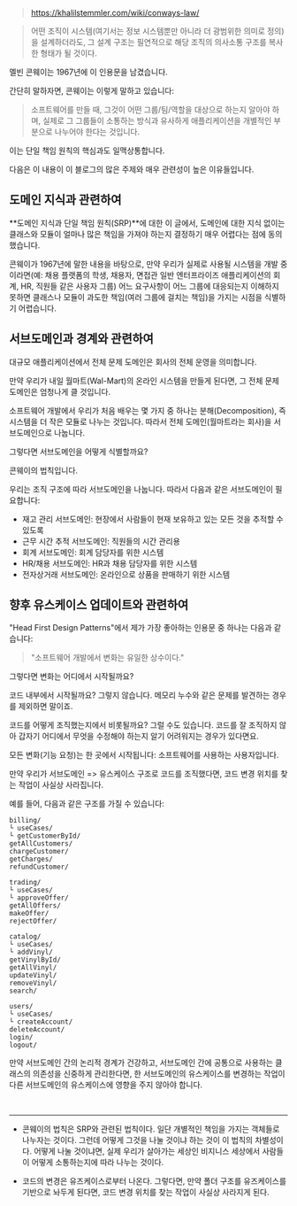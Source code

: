 > https://khalilstemmler.com/wiki/conways-law/

> 어떤 조직이 시스템(여기서는 정보 시스템뿐만 아니라 더 광범위한 의미로 정의)을 설계하더라도, 그 설계 구조는 필연적으로 해당 조직의 의사소통 구조를 복사한 형태가 될 것이다.

멜빈 콘웨이는 1967년에 이 인용문을 남겼습니다.

간단히 말하자면, 콘웨이는 이렇게 말하고 있습니다:

> 소프트웨어를 만들 때, 그것이 어떤 그룹/팀/역할을 대상으로 하는지 알아야 하며, 실제로 그 그룹들이 소통하는 방식과 유사하게 애플리케이션을 개별적인 부분으로 나누어야 한다는 것입니다.

이는 단일 책임 원칙의 핵심과도 일맥상통합니다.

다음은 이 내용이 이 블로그의 많은 주제와 매우 관련성이 높은 이유들입니다.

## 도메인 지식과 관련하여

**도메인 지식과 단일 책임 원칙(SRP)**에 대한 이 글에서, 도메인에 대한 지식 없이는 클래스와 모듈이 얼마나 많은 책임을 가져야 하는지 결정하기 매우 어렵다는 점에 동의했습니다.

콘웨이가 1967년에 말한 내용을 바탕으로, 만약 우리가 실제로 사용될 시스템을 개발 중이라면(예:
채용 플랫폼의 학생, 채용자, 면접관
일반 엔터프라이즈 애플리케이션의 회계, HR, 직원들
같은 사용자 그룹) 어느 요구사항이 어느 그룹에 대응되는지 이해하지 못하면 클래스나 모듈이 과도한 책임(여러 그룹에 걸치는 책임)을 가지는 시점을 식별하기 어렵습니다.

## 서브도메인과 경계와 관련하여

대규모 애플리케이션에서 전체 문제 도메인은 회사의 전체 운영을 의미합니다.

만약 우리가 내일 월마트(Wal-Mart)의 온라인 시스템을 만들게 된다면, 그 전체 문제 도메인은 엄청나게 클 것입니다.

소프트웨어 개발에서 우리가 처음 배우는 몇 가지 중 하나는 분해(Decomposition), 즉 시스템을 더 작은 모듈로 나누는 것입니다. 따라서 전체 도메인(월마트라는 회사)을 서브도메인으로 나눕니다.

그렇다면 서브도메인을 어떻게 식별할까요?

콘웨이의 법칙입니다.

우리는 조직 구조에 따라 서브도메인을 나눕니다. 따라서 다음과 같은 서브도메인이 필요합니다:

- 재고 관리 서브도메인: 현장에서 사람들이 현재 보유하고 있는 모든 것을 추적할 수 있도록
- 근무 시간 추적 서브도메인: 직원들의 시간 관리용
- 회계 서브도메인: 회계 담당자를 위한 시스템
- HR/채용 서브도메인: HR과 채용 담당자를 위한 시스템
- 전자상거래 서브도메인: 온라인으로 상품을 판매하기 위한 시스템

## 향후 유스케이스 업데이트와 관련하여

"Head First Design Patterns"에서 제가 가장 좋아하는 인용문 중 하나는 다음과 같습니다:

> "소프트웨어 개발에서 변화는 유일한 상수이다."

그렇다면 변화는 어디에서 시작될까요?

코드 내부에서 시작될까요? 그렇지 않습니다. 메모리 누수와 같은 문제를 발견하는 경우를 제외하면 말이죠.

코드를 어떻게 조직했는지에서 비롯될까요? 그럴 수도 있습니다. 코드를 잘 조직하지 않아 갑자기 어디에서 무엇을 수정해야 하는지 알기 어려워지는 경우가 있다면요.

모든 변화(기능 요청)는 한 곳에서 시작됩니다: 소프트웨어를 사용하는 사용자입니다.

만약 우리가 서브도메인 => 유스케이스 구조로 코드를 조직했다면, 코드 변경 위치를 찾는 작업이 사실상 사라집니다.

예를 들어, 다음과 같은 구조를 가질 수 있습니다:

```plaintext
billing/
└ useCases/
└ getCustomerById/
getAllCustomers/
chargeCustomer/
getCharges/
refundCustomer/

trading/
└ useCases/
└ approveOffer/
getAllOffers/
makeOffer/
rejectOffer/

catalog/
└ useCases/
└ addVinyl/
getVinylById/
getAllVinyl/
updateVinyl/
removeVinyl/
search/

users/
└ useCases/
└ createAccount/
deleteAccount/
login/
logout/
```

만약 서브도메인 간의 논리적 경계가 건강하고, 서브도메인 간에 공통으로 사용하는 클래스의 의존성을 신중하게 관리한다면, 한 서브도메인의 유스케이스를 변경하는 작업이 다른 서브도메인의 유스케이스에 영향을 주지 않아야 합니다.

<br/>

---

- 콘웨이의 법칙은 SRP와 관련된 법칙이다. 일단 개별적인 책임을 가지는 객체들로 나누자는 것이다. 그런데 어떻게 그것을 나눌 것이냐 하는 것이 이 법칙의 차별성이다. 어떻게 나눌 것이냐면, 실제 우리가 살아가는 세상인 비지니스 세상에서 사람들이 어떻게 소통하는지에 따라 나누는 것이다.

- 코드의 변경은 유즈케이스로부터 나온다. 그렇다면, 만약 폴더 구조를 유즈케이스를 기반으로 놔두게 된다면, 코드 변경 위치를 찾는 작업이 사실상 사라지게 된다.
